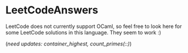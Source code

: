 # LeetCodeAnswers

LeetCode does not currently support OCaml, so feel free to look here for some LeetCode solutions in this language. They seem to work :)


(*need updates: container_highest, count_primes(::)*)
